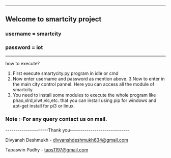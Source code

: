 ------------------------------------------------------------------
Welcome to smartcity project
-----------------------------------------
### username = smartcity

### password = iot
------------------------------------------------------------
how to execute?

1. First execute smartycity.py program in idle or cmd
2. Now enter username and password as mention above.
3.Now to enter in the main city control pannel. Here you can access all the module of smartcity.
4. You need to install some modules to execute the whole program like phao,xlrd,xlwt,vlc,etc. that you can install using pip for windows and apt-get install for pi3 or linux.

### Note :-For any query contact us on mail.

---------------------Thank you-----------------------------

Divyansh Deshmukh - divyanshdeshmukh634@gmail.com


Tapaswin Padhy - taps1197@gmail.com
